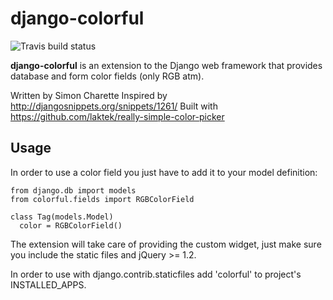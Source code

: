 django-colorful
===============

![Travis build status](https://travis-ci.org/charettes/django-colorful.png?branch=master)

**django-colorful** is an extension to the Django web framework that provides
database and form color fields (only RGB atm).

Written by Simon Charette
Inspired by http://djangosnippets.org/snippets/1261/
Built with https://github.com/laktek/really-simple-color-picker

Usage
-------------
In order to use a color field you just have to add it to your model definition:

    from django.db import models
    from colorful.fields import RGBColorField

    class Tag(models.Model)
      color = RGBColorField()

The extension will take care of providing the custom widget, just make sure you
include the static files and jQuery >= 1.2.

In order to use with django.contrib.staticfiles add 'colorful' to
project's INSTALLED_APPS.
